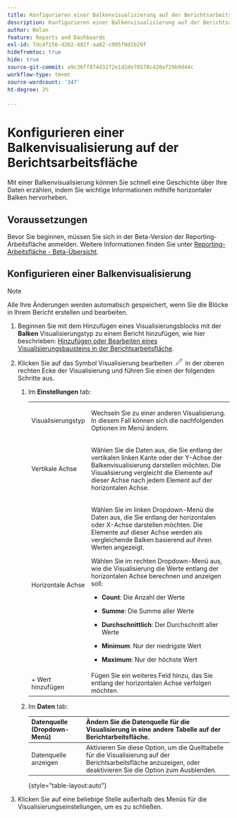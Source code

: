 ```yaml
---
title: Konfigurieren einer Balkenvisualisierung auf der Berichtsarbeitsfläche
description: Konfigurieren einer Balkenvisualisierung auf der Berichtsarbeitsfläche
author: Nolan
feature: Reports and Dashboards
exl-id: 7dc4f156-d262-482f-aa82-c905f0d1b20f
hidefromtoc: true
hide: true
source-git-commit: a9c36ff874d3272e1d2de70578c420af29b9d44c
workflow-type: tm+mt
source-wordcount: '347'
ht-degree: 2%

---
```



# Konfigurieren einer Balkenvisualisierung auf der Berichtsarbeitsfläche

Mit einer Balkenvisualisierung können Sie schnell eine Geschichte über Ihre Daten erzählen, indem Sie wichtige Informationen mithilfe horizontaler Balken hervorheben.

## Voraussetzungen

Bevor Sie beginnen, müssen Sie sich in der Beta-Version der Reporting-Arbeitsfläche anmelden. Weitere Informationen finden Sie unter [Reporting-Arbeitsfläche - Beta-Übersicht](/help/quicksilver/product-announcements/betas/canvas-dashboards-beta/reporting-canvas-beta-overview.md).

## Konfigurieren einer Balkenvisualisierung

>[!NOTE]
>
>Alle Ihre Änderungen werden automatisch gespeichert, wenn Sie die Blöcke in Ihrem Bericht erstellen und bearbeiten.

1. Beginnen Sie mit dem Hinzufügen eines Visualisierungsblocks mit der **Balken** Visualisierungstyp zu einem Bericht hinzufügen, wie hier beschrieben: [Hinzufügen oder Bearbeiten eines Visualisierungsbausteins in der Berichtsarbeitsfläche](../../../reports-and-dashboards/reporting-canvas/visualization-blocks/add-or-edit-report-visualization.md).

1. Klicken Sie auf das Symbol Visualisierung bearbeiten ![](assets/edit-icon.png) in der oberen rechten Ecke der Visualisierung und führen Sie einen der folgenden Schritte aus.

   1. Im **Einstellungen** tab:

      <table style="table-layout:auto">
       <col>
       <col>
       <tbody>
        <tr>
         <td role="rowheader">Visualisierungstyp</td>
         <td><p>Wechseln Sie zu einer anderen Visualisierung. In diesem Fall können sich die nachfolgenden Optionen im Menü ändern.</p></td>
        </tr>
        <tr>
         <td role="rowheader">Vertikale Achse</td>
         <td><p>Wählen Sie die Daten aus, die Sie entlang der vertikalen linken Kante oder der Y-Achse der Balkenvisualisierung darstellen möchten. Die Visualisierung vergleicht die Elemente auf dieser Achse nach jedem Element auf der horizontalen Achse.</p></td>
        </tr>
        <tr>
         <td role="rowheader">Horizontale Achse</td>
         <td><p>Wählen Sie im linken Dropdown-Menü die Daten aus, die Sie entlang der horizontalen oder X-Achse darstellen möchten. Die Elemente auf dieser Achse werden als vergleichende Balken basierend auf ihren Werten angezeigt.</p><p>Wählen Sie im rechten Dropdown-Menü aus, wie die Visualisierung die Werte entlang der horizontalen Achse berechnen und anzeigen soll:</p>
          <ul>
           <li><p><b>Count</b>: Die Anzahl der Werte</p></li>
           <li><p><b>Summe</b>: Die Summe aller Werte </p></li>
           <li><p><b>Durchschnittlich</b>: Der Durchschnitt aller Werte</p></li>
           <li><p><b>Minimum</b>: Nur der niedrigste Wert</p></li>
           <li><p><b>Maximum</b>: Nur der höchste Wert</p></li>
          </ul></td>
        </tr>
        <tr>
         <td role="rowheader">+ Wert hinzufügen</td>
         <td>Fügen Sie ein weiteres Feld hinzu, das Sie entlang der horizontalen Achse verfolgen möchten.</td>
        </tr>
       </tbody>
      </table>

   1. Im **Daten** tab:

      | Datenquelle (Dropdown-Menü) | Ändern Sie die Datenquelle für die Visualisierung in eine andere Tabelle auf der Berichtarbeitsfläche. |
      |---|---|
      | Datenquelle anzeigen | Aktivieren Sie diese Option, um die Quelltabelle für die Visualisierung auf der Berichtsarbeitsfläche anzuzeigen, oder deaktivieren Sie die Option zum Ausblenden. |

      {style="table-layout:auto"}

      <!--   
      NOLAN-FLAG: convert table to html. 
      -->

1. Klicken Sie auf eine beliebige Stelle außerhalb des Menüs für die Visualisierungseinstellungen, um es zu schließen.
